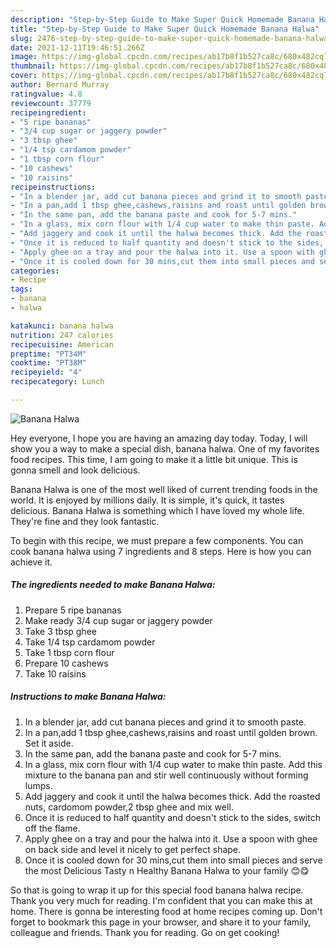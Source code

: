 ```yaml
---
description: "Step-by-Step Guide to Make Super Quick Homemade Banana Halwa"
title: "Step-by-Step Guide to Make Super Quick Homemade Banana Halwa"
slug: 2476-step-by-step-guide-to-make-super-quick-homemade-banana-halwa
date: 2021-12-11T19:46:51.266Z
image: https://img-global.cpcdn.com/recipes/ab17b8f1b527ca8c/680x482cq70/banana-halwa-recipe-main-photo.jpg
thumbnail: https://img-global.cpcdn.com/recipes/ab17b8f1b527ca8c/680x482cq70/banana-halwa-recipe-main-photo.jpg
cover: https://img-global.cpcdn.com/recipes/ab17b8f1b527ca8c/680x482cq70/banana-halwa-recipe-main-photo.jpg
author: Bernard Murray
ratingvalue: 4.8
reviewcount: 37779
recipeingredient:
- "5 ripe bananas"
- "3/4 cup sugar or jaggery powder"
- "3 tbsp ghee"
- "1/4 tsp cardamom powder"
- "1 tbsp corn flour"
- "10 cashews"
- "10 raisins"
recipeinstructions:
- "In a blender jar, add cut banana pieces and grind it to smooth paste."
- "In a pan,add 1 tbsp ghee,cashews,raisins and roast until golden brown. Set it aside."
- "In the same pan, add the banana paste and cook for 5-7 mins."
- "In a glass, mix corn flour with 1/4 cup water to make thin paste. Add this mixture to the banana pan and stir well continuously without forming lumps."
- "Add jaggery and cook it until the halwa becomes thick. Add the roasted nuts, cardomom powder,2 tbsp ghee and mix well."
- "Once it is reduced to half quantity and doesn't stick to the sides, switch off the flame."
- "Apply ghee on a tray and pour the halwa into it. Use a spoon with ghee on back side and level it nicely to get perfect shape."
- "Once it is cooled down for 30 mins,cut them into small pieces and serve the most Delicious Tasty n Healthy Banana Halwa to your family 😊😋"
categories:
- Recipe
tags:
- banana
- halwa

katakunci: banana halwa 
nutrition: 247 calories
recipecuisine: American
preptime: "PT34M"
cooktime: "PT38M"
recipeyield: "4"
recipecategory: Lunch

---
```



![Banana Halwa](https://img-global.cpcdn.com/recipes/ab17b8f1b527ca8c/680x482cq70/banana-halwa-recipe-main-photo.jpg)

Hey everyone, I hope you are having an amazing day today. Today, I will show you a way to make a special dish, banana halwa. One of my favorites food recipes. This time, I am going to make it a little bit unique. This is gonna smell and look delicious.



Banana Halwa is one of the most well liked of current trending foods in the world. It is enjoyed by millions daily. It is simple, it's quick, it tastes delicious. Banana Halwa is something which I have loved my whole life. They're fine and they look fantastic.


To begin with this recipe, we must prepare a few components. You can cook banana halwa using 7 ingredients and 8 steps. Here is how you can achieve it.

<!--inarticleads1-->

##### The ingredients needed to make Banana Halwa:

1. Prepare 5 ripe bananas
1. Make ready 3/4 cup sugar or jaggery powder
1. Take 3 tbsp ghee
1. Take 1/4 tsp cardamom powder
1. Take 1 tbsp corn flour
1. Prepare 10 cashews
1. Take 10 raisins




<!--inarticleads2-->

##### Instructions to make Banana Halwa:

1. In a blender jar, add cut banana pieces and grind it to smooth paste.
1. In a pan,add 1 tbsp ghee,cashews,raisins and roast until golden brown. Set it aside.
1. In the same pan, add the banana paste and cook for 5-7 mins.
1. In a glass, mix corn flour with 1/4 cup water to make thin paste. Add this mixture to the banana pan and stir well continuously without forming lumps.
1. Add jaggery and cook it until the halwa becomes thick. Add the roasted nuts, cardomom powder,2 tbsp ghee and mix well.
1. Once it is reduced to half quantity and doesn't stick to the sides, switch off the flame.
1. Apply ghee on a tray and pour the halwa into it. Use a spoon with ghee on back side and level it nicely to get perfect shape.
1. Once it is cooled down for 30 mins,cut them into small pieces and serve the most Delicious Tasty n Healthy Banana Halwa to your family 😊😋




So that is going to wrap it up for this special food banana halwa recipe. Thank you very much for reading. I'm confident that you can make this at home. There is gonna be interesting food at home recipes coming up. Don't forget to bookmark this page in your browser, and share it to your family, colleague and friends. Thank you for reading. Go on get cooking!
